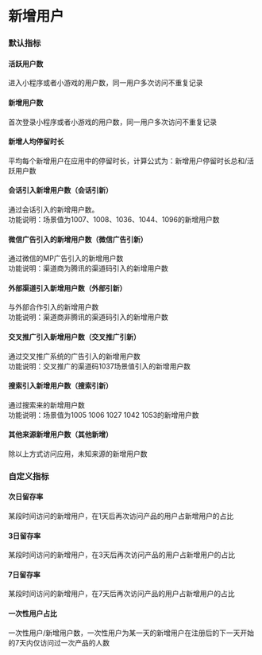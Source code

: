 # 新增用户

### **默认指标**

#### 活跃用户数

进入小程序或者小游戏的用户数，同一用户多次访问不重复记录

#### 新增用户数

首次登录小程序或者小游戏的用户数，同一用户多次访问不重复记录

#### 新增人均停留时长

平均每个新增用户在应用中的停留时长，计算公式为：新增用户停留时长总和/活跃用户数

#### 会话引入新增用户数（会话引新）

通过会话引入的新增用户数。   
功能说明：场景值为1007、1008、1036、1044、1096的新增用户数

#### 微信广告引入的新增用户数（微信广告引新）

通过微信的MP广告引入的新增用户数   
功能说明：渠道商为腾讯的渠道码引入的新增用户数

#### 外部渠道引入新增用户数（外部引新）

与外部合作引入的新增用户数  
功能说明：渠道商非腾讯的渠道码引入的新增用户数

#### 交叉推广引入新增用户数（交叉推广引新）

通过交叉推广系统的广告引入的新增用户数  
功能说明：交叉推广的渠道码1037场景值引入的新增用户数

#### 搜索引入新增用户数（搜索引新）

通过搜索来的新增用户数  
功能说明：场景值为1005 1006 1027 1042 1053的新增用户数

#### 其他来源新增用户数（其他新增）

除以上方式访问应用，未知来源的新增用户数



### **自定义指标**

#### 次日留存率

某段时间访问的新增用户，在1天后再次访问产品的用户占新增用户的占比

#### 3日留存率

某段时间访问的新增用户，在3天后再次访问产品的用户占新增用户的占比

#### 7日留存率

某段时间访问的新增用户，在7天后再次访问产品的用户占新增用户的占比

#### 一次性用户占比

一次性用户/新增用户数，一次性用户为某一天的新增用户在注册后的下一天开始的7天内仅访问过一次产品的人数

